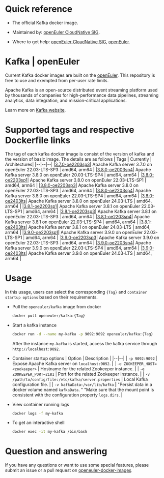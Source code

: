 # Quick reference

- The official Kafka docker image.

- Maintained by: [openEuler CloudNative SIG](https://gitee.com/openeuler/cloudnative).

- Where to get help: [openEuler CloudNative SIG](https://gitee.com/openeuler/cloudnative), [openEuler](https://gitee.com/openeuler/community).
# Kafka | openEuler
Current Kafka docker images are built on the [openEuler](https://repo.openeuler.org/). This repository is free to use and exempted from per-user rate limits.

Apache Kafka is an open-source distributed event streaming platform used by thousands of companies for high-performance data pipelines, streaming analytics, data integration, and mission-critical applications.

Learn more on [Kafka website](https://kafka.apache.org/).


# Supported tags and respective Dockerfile links
The tag of each kafka docker image is consist of the version of kafka and the version of basic image. The details are as follows
| Tags | Currently |  Architectures|
|--|--|--|
|[3.7.0-oe2203sp3](https://gitee.com/openeuler/openeuler-docker-images/blob/master/kafka/3.7.0/22.03-lts-sp3/Dockerfile)| Apache Kafka server 3.7.0 on openEuler 22.03-LTS-SP3 | amd64, arm64 |
|[3.8.0-oe2003sp4](https://gitee.com/openeuler/openeuler-docker-images/blob/master/kafka/3.8.0/20.03-lts-sp4/Dockerfile)| Apache Kafka server 3.8.0 on openEuler 20.03-LTS-SP4 | amd64, arm64 |
|[3.8.0-oe2203sp1](https://gitee.com/openeuler/openeuler-docker-images/blob/master/kafka/3.8.0/22.03-lts-sp1/Dockerfile)| Apache Kafka server 3.8.0 on openEuler 22.03-LTS-SP1 | amd64, arm64 |
|[3.8.0-oe2203sp3](https://gitee.com/openeuler/openeuler-docker-images/blob/master/kafka/3.8.0/22.03-lts-sp3/Dockerfile)| Apache Kafka server 3.8.0 on openEuler 22.03-LTS-SP3 | amd64, arm64 |
|[3.8.0-oe2203sp4](https://gitee.com/openeuler/openeuler-docker-images/blob/master/kafka/3.8.0/22.03-lts-sp4/Dockerfile)| Apache Kafka server 3.8.0 on openEuler 22.03-LTS-SP4 | amd64, arm64 |
|[3.8.0-oe2403lts](https://gitee.com/openeuler/openeuler-docker-images/blob/master/kafka/3.8.0/24.03-lts/Dockerfile)| Apache Kafka server 3.8.0 on openEuler 24.03-LTS | amd64, arm64 |
|[3.8.1-oe2203sp1](https://gitee.com/openeuler/openeuler-docker-images/blob/master/kafka/3.8.1/22.03-lts-sp1/Dockerfile)| Apache Kafka server 3.8.1 on openEuler 22.03-LTS-SP1 | amd64, arm64 |
|[3.8.1-oe2203sp3](https://gitee.com/openeuler/openeuler-docker-images/blob/master/kafka/3.8.1/22.03-lts-sp3/Dockerfile)| Apache Kafka server 3.8.1 on openEuler 22.03-LTS-SP3 | amd64, arm64 |
|[3.8.1-oe2203sp4](https://gitee.com/openeuler/openeuler-docker-images/blob/master/kafka/3.8.1/22.03-lts-sp4/Dockerfile)| Apache Kafka server 3.8.1 on openEuler 22.03-LTS-SP4 | amd64, arm64 |
|[3.8.1-oe2403lts](https://gitee.com/openeuler/openeuler-docker-images/blob/master/kafka/3.8.1/24.03-lts/Dockerfile)| Apache Kafka server 3.8.1 on openEuler 24.03-LTS | amd64, arm64 |
|[3.9.0-oe2203sp1](https://gitee.com/openeuler/openeuler-docker-images/blob/master/kafka/3.9.0/22.03-lts-sp1/Dockerfile)| Apache Kafka server 3.9.0 on openEuler 22.03-LTS-SP1 | amd64, arm64 |
|[3.9.0-oe2203sp3](https://gitee.com/openeuler/openeuler-docker-images/blob/master/kafka/3.9.0/22.03-lts-sp3/Dockerfile)| Apache Kafka server 3.9.0 on openEuler 22.03-LTS-SP3 | amd64, arm64 |
|[3.9.0-oe2203sp4](https://gitee.com/openeuler/openeuler-docker-images/blob/master/kafka/3.9.0/22.03-lts-sp4/Dockerfile)| Apache Kafka server 3.9.0 on openEuler 22.03-LTS-SP4 | amd64, arm64 |
|[3.9.0-oe2403lts](https://gitee.com/openeuler/openeuler-docker-images/blob/master/kafka/3.9.0/24.03-lts/Dockerfile)| Apache Kafka server 3.9.0 on openEuler 24.03-LTS | amd64, arm64 |


# Usage
In this usage, users can select the corresponding `{Tag}` and `container startup options` based on their requirements.

- Pull the `openeuler/kafka` image from docker
	```bash
	docker pull openeuler/kafka:{Tag}
	```
- Start a kafka instance

	```bash
	docker run -d --name my-kafka -p 9092:9092 openeuler/kafka:{Tag}
	```
	After the instance `my-kafka` is started, access the kafka service through `http://localhost:9092`.

- Container startup options
	| Option | Description |
	|--|--|
	| `-p 9092:9092`	 | 	Expose Apache Kafka server on `localhost:9092`. |
    | `-e ZOOKEEPER_HOST=<zookeeper>` | Hostname for the related Zookeeper instance. |
    | `-e ZOOKEEPER_PORT=2181`	| 	Port for the related Zookeeper instance. |
    | `-v /path/to/config/file:/etc/kafka/server.properties` | Local Kafka configuration file. |
    | `-v kafkaData:/var/lib/kafka` | "Persist data in a docker volume named `kafkaData`. " "Make sure that the mount point is consistent with the configuration property `logs.dirs`. |

- View container running logs
	```bash
	docker logs -f my-kafka
	```
- To get an interactive shell
	```bash
	docker exec -it my-kafka /bin/bash
	```

# Question and answering
If you have any questions or want to use some special features, please submit an issue or a pull request on [openeuler-docker-images](https://gitee.com/openeuler/openeuler-docker-images).